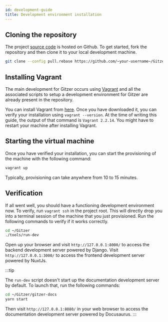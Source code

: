 ```yaml
---
id: development-guide
title: Development environment installation
---
```


## Cloning the repository

The project [source code](https://github.com/IgnisDa/Gitzer) is hosted on Github. To
get started, fork the repository and then clone it to your local development machine.

```bash
git clone --config pull.rebase https://github.com/~your-username~/Gitzer.git
```

## Installing Vagrant

The main development for Gitzer occurs using [Vagrant](https://www.vagrantup.com/) and
all the associated scripts to setup a development environment for Gitzer are already present
in the repository.

You can install Vagrant from [here](https://www.vagrantup.com/downloads). Once you have
downloaded it, you can verify your installation using `vagrant --version`. At the time
of writing this guide, the output of that command is `Vagrant 2.2.14`. You might have to
restart your machine after installing Vagrant.

## Starting the virtual machine

Once you have verified your installation, you can start the provisioning of the machine
with the following command:

```bash
vagrant up
```

Typically, provisioning can take anywhere from 10 to 15 minutes.

## Verification

If all went well, you should have a functioning development environment now. To verify,
run `vagrant ssh` in the project root. This will directly drop you into a terminal
session of the machine that you just provisioned. Run the following commands to verify
if it works correctly.

```bash
cd ~/Gitzer
./tools/run-dev
```

Open up your browser and visit `http://127.0.0.1:8000/` to access the backend development
server powered by Django. Visit `http://127.0.0.1:3000/` to access the frontend development
server powered by NuxtJs.

:::tip

The `run-dev` script doesn't start up the documentation development server by default.
To launch that, run the following commands:

```bash
cd ~/Gitzer/gitzer-docs
yarn start
```

Then visit `http://127.0.0.1:8080/` in your web browser to access the documentation
development server powered by Docusaurus.
:::
